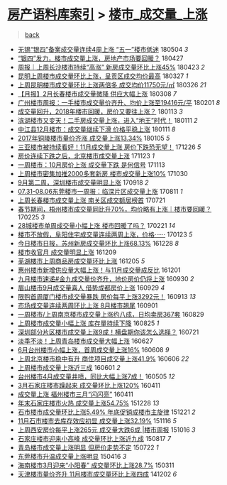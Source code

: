 [房产语料库索引](../../README.md)  > [楼市_成交量_上涨](楼市_成交量_上涨.md)
====
> [back](../README.md)

- [无锡“银四”备案成交量连续4周上涨 “五一”楼市低迷](http://jkwz.applinzi.com/ittc/7099208665129288721.html#%E6%97%A0%E9%94%A1%E2%80%9C%E9%93%B6%E5%9B%9B%E2%80%9D%E5%A4%87%E6%A1%88%E6%88%90%E4%BA%A4%E9%87%8F%E8%BF%9E%E7%BB%AD4%E5%91%A8%E4%B8%8A%E6%B6%A8+%E2%80%9C%E4%BA%94%E4%B8%80%E2%80%9D%E6%A5%BC%E5%B8%82%E4%BD%8E%E8%BF%B7) 180504 *3* 
- [“银四”发力，楼市成交量上涨，房地产市场要回暖？](http://jkwz.applinzi.com/ittc/7096700870358205451.html#%E2%80%9C%E9%93%B6%E5%9B%9B%E2%80%9D%E5%8F%91%E5%8A%9B%EF%BC%8C%E6%A5%BC%E5%B8%82%E6%88%90%E4%BA%A4%E9%87%8F%E4%B8%8A%E6%B6%A8%EF%BC%8C%E6%88%BF%E5%9C%B0%E4%BA%A7%E5%B8%82%E5%9C%BA%E8%A6%81%E5%9B%9E%E6%9A%96%EF%BC%9F) 180427  
- [周报｜上周长沙楼市持续“高涨” 新房成交量环比上涨45%](http://jkwz.applinzi.com/ittc/7095207574695838731.html#%E5%91%A8%E6%8A%A5%EF%BD%9C%E4%B8%8A%E5%91%A8%E9%95%BF%E6%B2%99%E6%A5%BC%E5%B8%82%E6%8C%81%E7%BB%AD%E2%80%9C%E9%AB%98%E6%B6%A8%E2%80%9D+%E6%96%B0%E6%88%BF%E6%88%90%E4%BA%A4%E9%87%8F%E7%8E%AF%E6%AF%94%E4%B8%8A%E6%B6%A845%25) 180423 *2* 
- [昆明上周楼市成交量环比上涨，呈贡区成交均价最高](http://jkwz.applinzi.com/ittc/7085065747296683024.html#%E6%98%86%E6%98%8E%E4%B8%8A%E5%91%A8%E6%A5%BC%E5%B8%82%E6%88%90%E4%BA%A4%E9%87%8F%E7%8E%AF%E6%AF%94%E4%B8%8A%E6%B6%A8%EF%BC%8C%E5%91%88%E8%B4%A1%E5%8C%BA%E6%88%90%E4%BA%A4%E5%9D%87%E4%BB%B7%E6%9C%80%E9%AB%98) 180327 *1* 
- [上周昆明楼市成交量环比上涨两倍多 成交均价11750元/㎡](http://jkwz.applinzi.com/ittc/7084830808722637841.html#%E4%B8%8A%E5%91%A8%E6%98%86%E6%98%8E%E6%A5%BC%E5%B8%82%E6%88%90%E4%BA%A4%E9%87%8F%E7%8E%AF%E6%AF%94%E4%B8%8A%E6%B6%A8%E4%B8%A4%E5%80%8D%E5%A4%9A+%E6%88%90%E4%BA%A4%E5%9D%87%E4%BB%B711750%E5%85%83%2F%E3%8E%A1) 180326 *21* 
- [【月报】2月长春楼市成交量微降 供应大幅上涨](http://jkwz.applinzi.com/ittc/7078029035844404234.html#%E3%80%90%E6%9C%88%E6%8A%A5%E3%80%912%E6%9C%88%E9%95%BF%E6%98%A5%E6%A5%BC%E5%B8%82%E6%88%90%E4%BA%A4%E9%87%8F%E5%BE%AE%E9%99%8D+%E4%BE%9B%E5%BA%94%E5%A4%A7%E5%B9%85%E4%B8%8A%E6%B6%A8) 180308 *7* 
- [广州楼市周报：一手楼市成交量价齐升、均价上涨至19416元/平](http://jkwz.applinzi.com/ittc/7065116118203499530.html#%E5%B9%BF%E5%B7%9E%E6%A5%BC%E5%B8%82%E5%91%A8%E6%8A%A5%EF%BC%9A%E4%B8%80%E6%89%8B%E6%A5%BC%E5%B8%82%E6%88%90%E4%BA%A4%E9%87%8F%E4%BB%B7%E9%BD%90%E5%8D%87%E3%80%81%E5%9D%87%E4%BB%B7%E4%B8%8A%E6%B6%A8%E8%87%B319416%E5%85%83%2F%E5%B9%B3) 180201 *8* 
- [成交量回升，2018年楼市回暖，房价又要往上涨？](http://jkwz.applinzi.com/ittc/7058140621347226640.html#%E6%88%90%E4%BA%A4%E9%87%8F%E5%9B%9E%E5%8D%87%EF%BC%8C2018%E5%B9%B4%E6%A5%BC%E5%B8%82%E5%9B%9E%E6%9A%96%EF%BC%8C%E6%88%BF%E4%BB%B7%E5%8F%88%E8%A6%81%E5%BE%80%E4%B8%8A%E6%B6%A8%EF%BC%9F) 180113 *3* 
- [滨湖楼市又变天！二手房成交量上涨，进入“地王”时代！](http://jkwz.applinzi.com/ittc/7057404132959192070.html#%E6%BB%A8%E6%B9%96%E6%A5%BC%E5%B8%82%E5%8F%88%E5%8F%98%E5%A4%A9%EF%BC%81%E4%BA%8C%E6%89%8B%E6%88%BF%E6%88%90%E4%BA%A4%E9%87%8F%E4%B8%8A%E6%B6%A8%EF%BC%8C%E8%BF%9B%E5%85%A5%E2%80%9C%E5%9C%B0%E7%8E%8B%E2%80%9D%E6%97%B6%E4%BB%A3%EF%BC%81) 180111 *2* 
- [中江县12月楼市：成交量继续下滑 价格平稳上涨](http://jkwz.applinzi.com/ittc/7057261766403163143.html#%E4%B8%AD%E6%B1%9F%E5%8E%BF12%E6%9C%88%E6%A5%BC%E5%B8%82%EF%BC%9A%E6%88%90%E4%BA%A4%E9%87%8F%E7%BB%A7%E7%BB%AD%E4%B8%8B%E6%BB%91+%E4%BB%B7%E6%A0%BC%E5%B9%B3%E7%A8%B3%E4%B8%8A%E6%B6%A8) 180111 *8* 
- [2017年铜陵楼市量价齐涨 成交量上涨13.34%](http://jkwz.applinzi.com/ittc/7055171021127025674.html#2017%E5%B9%B4%E9%93%9C%E9%99%B5%E6%A5%BC%E5%B8%82%E9%87%8F%E4%BB%B7%E9%BD%90%E6%B6%A8+%E6%88%90%E4%BA%A4%E9%87%8F%E4%B8%8A%E6%B6%A813.34%25) 180105 *5* 
- [三亚楼市被持续看好！11月成交量上涨 房价下跌恐无望！](http://jkwz.applinzi.com/ittc/7051340982870606864.html#%E4%B8%89%E4%BA%9A%E6%A5%BC%E5%B8%82%E8%A2%AB%E6%8C%81%E7%BB%AD%E7%9C%8B%E5%A5%BD%EF%BC%8111%E6%9C%88%E6%88%90%E4%BA%A4%E9%87%8F%E4%B8%8A%E6%B6%A8+%E6%88%BF%E4%BB%B7%E4%B8%8B%E8%B7%8C%E6%81%90%E6%97%A0%E6%9C%9B%EF%BC%81) 171226 *5* 
- [房价连续下跌之后，北京楼市成交量上涨](http://jkwz.applinzi.com/ittc/7039075825180214288.html#%E6%88%BF%E4%BB%B7%E8%BF%9E%E7%BB%AD%E4%B8%8B%E8%B7%8C%E4%B9%8B%E5%90%8E%EF%BC%8C%E5%8C%97%E4%BA%AC%E6%A5%BC%E5%B8%82%E6%88%90%E4%BA%A4%E9%87%8F%E4%B8%8A%E6%B6%A8) 171123 *1* 
- [一周楼市：10月房价上涨 成交量下跌 是何信号](http://jkwz.applinzi.com/ittc/7035472168920548368.html#%E4%B8%80%E5%91%A8%E6%A5%BC%E5%B8%82%EF%BC%9A10%E6%9C%88%E6%88%BF%E4%BB%B7%E4%B8%8A%E6%B6%A8+%E6%88%90%E4%BA%A4%E9%87%8F%E4%B8%8B%E8%B7%8C+%E6%98%AF%E4%BD%95%E4%BF%A1%E5%8F%B7) 171113  
- [上周楼市密集加推2000多套新房 楼市成交量上涨10%](http://jkwz.applinzi.com/ittc/7030210673622123536.html#%E4%B8%8A%E5%91%A8%E6%A5%BC%E5%B8%82%E5%AF%86%E9%9B%86%E5%8A%A0%E6%8E%A82000%E5%A4%9A%E5%A5%97%E6%96%B0%E6%88%BF+%E6%A5%BC%E5%B8%82%E6%88%90%E4%BA%A4%E9%87%8F%E4%B8%8A%E6%B6%A810%25) 171030  
- [9月第二周，深圳楼市成交量明显上涨](http://jkwz.applinzi.com/ittc/7014660419619390480.html#9%E6%9C%88%E7%AC%AC%E4%BA%8C%E5%91%A8%EF%BC%8C%E6%B7%B1%E5%9C%B3%E6%A5%BC%E5%B8%82%E6%88%90%E4%BA%A4%E9%87%8F%E6%98%8E%E6%98%BE%E4%B8%8A%E6%B6%A8) 170918 *2* 
- [07.31-08.06东莞楼市一周报：临深片区成交量上涨](http://jkwz.applinzi.com/ittc/7000550154472784913.html#07.31-08.06%E4%B8%9C%E8%8E%9E%E6%A5%BC%E5%B8%82%E4%B8%80%E5%91%A8%E6%8A%A5%EF%BC%9A%E4%B8%B4%E6%B7%B1%E7%89%87%E5%8C%BA%E6%88%90%E4%BA%A4%E9%87%8F%E4%B8%8A%E6%B6%A8) 170811 *1* 
- [上周长春楼市成交量上涨 南关区成交额居榜首](http://jkwz.applinzi.com/ittc/6992585007980610320.html#%E4%B8%8A%E5%91%A8%E9%95%BF%E6%98%A5%E6%A5%BC%E5%B8%82%E6%88%90%E4%BA%A4%E9%87%8F%E4%B8%8A%E6%B6%A8+%E5%8D%97%E5%85%B3%E5%8C%BA%E6%88%90%E4%BA%A4%E9%A2%9D%E5%B1%85%E6%A6%9C%E9%A6%96) 170721  
- [春节期间，梧州楼市成交量同比升70%，均价略有上涨｜楼市要回暖？](http://jkwz.applinzi.com/ittc/6938548451070706693.html#%E6%98%A5%E8%8A%82%E6%9C%9F%E9%97%B4%EF%BC%8C%E6%A2%A7%E5%B7%9E%E6%A5%BC%E5%B8%82%E6%88%90%E4%BA%A4%E9%87%8F%E5%90%8C%E6%AF%94%E5%8D%8770%25%EF%BC%8C%E5%9D%87%E4%BB%B7%E7%95%A5%E6%9C%89%E4%B8%8A%E6%B6%A8%EF%BD%9C%E6%A5%BC%E5%B8%82%E8%A6%81%E5%9B%9E%E6%9A%96%EF%BC%9F) 170225 *3* 
- [28城楼市单周成交量小幅上涨 楼市回暖了吗？](http://jkwz.applinzi.com/ittc/6937210727294305284.html#28%E5%9F%8E%E6%A5%BC%E5%B8%82%E5%8D%95%E5%91%A8%E6%88%90%E4%BA%A4%E9%87%8F%E5%B0%8F%E5%B9%85%E4%B8%8A%E6%B6%A8+%E6%A5%BC%E5%B8%82%E5%9B%9E%E6%9A%96%E4%BA%86%E5%90%97%EF%BC%9F) 170221 *14* 
- [楼市不放假，阜阳住宅成交量连续两周上涨，价格······](http://jkwz.applinzi.com/ittc/6926434721545585668.html#%E6%A5%BC%E5%B8%82%E4%B8%8D%E6%94%BE%E5%81%87%EF%BC%8C%E9%98%9C%E9%98%B3%E4%BD%8F%E5%AE%85%E6%88%90%E4%BA%A4%E9%87%8F%E8%BF%9E%E7%BB%AD%E4%B8%A4%E5%91%A8%E4%B8%8A%E6%B6%A8%EF%BC%8C%E4%BB%B7%E6%A0%BC%C2%B7%C2%B7%C2%B7%C2%B7%C2%B7%C2%B7) 170123 *5* 
- [今日楼市日报，苏州新房成交量环比上涨68.13%](http://jkwz.applinzi.com/ittc/6916741467837301764.html#%E4%BB%8A%E6%97%A5%E6%A5%BC%E5%B8%82%E6%97%A5%E6%8A%A5%EF%BC%8C%E8%8B%8F%E5%B7%9E%E6%96%B0%E6%88%BF%E6%88%90%E4%BA%A4%E9%87%8F%E7%8E%AF%E6%AF%94%E4%B8%8A%E6%B6%A868.13%25) 161228 *8* 
- [楼市收官月 成交量明显上涨](http://jkwz.applinzi.com/ittc/6909520865598637060.html#%E6%A5%BC%E5%B8%82%E6%94%B6%E5%AE%98%E6%9C%88+%E6%88%90%E4%BA%A4%E9%87%8F%E6%98%8E%E6%98%BE%E4%B8%8A%E6%B6%A8) 161209  
- [芜湖楼市上周商品房成交量环比上涨](http://jkwz.applinzi.com/ittc/6908189877723464709.html#%E8%8A%9C%E6%B9%96%E6%A5%BC%E5%B8%82%E4%B8%8A%E5%91%A8%E5%95%86%E5%93%81%E6%88%BF%E6%88%90%E4%BA%A4%E9%87%8F%E7%8E%AF%E6%AF%94%E4%B8%8A%E6%B6%A8) 161205 *5* 
- [惠州楼市新增供应量大幅上涨！与11月成交量成反比](http://jkwz.applinzi.com/ittc/6906658154720265220.html#%E6%83%A0%E5%B7%9E%E6%A5%BC%E5%B8%82%E6%96%B0%E5%A2%9E%E4%BE%9B%E5%BA%94%E9%87%8F%E5%A4%A7%E5%B9%85%E4%B8%8A%E6%B6%A8%EF%BC%81%E4%B8%8E11%E6%9C%88%E6%88%90%E4%BA%A4%E9%87%8F%E6%88%90%E5%8F%8D%E6%AF%94) 161201  
- [九月楼市速递#金九成交量价齐升，地价房价仍将上涨](http://jkwz.applinzi.com/ittc/6883777909629649924.html#%E4%B9%9D%E6%9C%88%E6%A5%BC%E5%B8%82%E9%80%9F%E9%80%92%23%E9%87%91%E4%B9%9D%E6%88%90%E4%BA%A4%E9%87%8F%E4%BB%B7%E9%BD%90%E5%8D%87%EF%BC%8C%E5%9C%B0%E4%BB%B7%E6%88%BF%E4%BB%B7%E4%BB%8D%E5%B0%86%E4%B8%8A%E6%B6%A8) 160930 *2* 
- [眉山楼市9月成交量喜人 借势成都房价上涨](http://jkwz.applinzi.com/ittc/6883222732614927365.html#%E7%9C%89%E5%B1%B1%E6%A5%BC%E5%B8%829%E6%9C%88%E6%88%90%E4%BA%A4%E9%87%8F%E5%96%9C%E4%BA%BA+%E5%80%9F%E5%8A%BF%E6%88%90%E9%83%BD%E6%88%BF%E4%BB%B7%E4%B8%8A%E6%B6%A8) 160929 *4* 
- [限购首周厦门楼市成交量暴跌 房价每平上涨3292元！](http://jkwz.applinzi.com/ittc/6877414720822313989.html#%E9%99%90%E8%B4%AD%E9%A6%96%E5%91%A8%E5%8E%A6%E9%97%A8%E6%A5%BC%E5%B8%82%E6%88%90%E4%BA%A4%E9%87%8F%E6%9A%B4%E8%B7%8C+%E6%88%BF%E4%BB%B7%E6%AF%8F%E5%B9%B3%E4%B8%8A%E6%B6%A83292%E5%85%83%EF%BC%81) 160913 *13* 
- [市场成交量连续两周环比上涨 8月楼市翘尾](http://jkwz.applinzi.com/ittc/6872699702700672004.html#%E5%B8%82%E5%9C%BA%E6%88%90%E4%BA%A4%E9%87%8F%E8%BF%9E%E7%BB%AD%E4%B8%A4%E5%91%A8%E7%8E%AF%E6%AF%94%E4%B8%8A%E6%B6%A8+8%E6%9C%88%E6%A5%BC%E5%B8%82%E7%BF%98%E5%B0%BE) 160901  
- [一周楼市/上周南京楼市成交量上涨约八成，日均卖房367套](http://jkwz.applinzi.com/ittc/6871717093598299141.html#%E4%B8%80%E5%91%A8%E6%A5%BC%E5%B8%82%2F%E4%B8%8A%E5%91%A8%E5%8D%97%E4%BA%AC%E6%A5%BC%E5%B8%82%E6%88%90%E4%BA%A4%E9%87%8F%E4%B8%8A%E6%B6%A8%E7%BA%A6%E5%85%AB%E6%88%90%EF%BC%8C%E6%97%A5%E5%9D%87%E5%8D%96%E6%88%BF367%E5%A5%97) 160829  
- [上周楼市成交量小幅上涨 库存量持续下降](http://jkwz.applinzi.com/ittc/6870213645535020036.html#%E4%B8%8A%E5%91%A8%E6%A5%BC%E5%B8%82%E6%88%90%E4%BA%A4%E9%87%8F%E5%B0%8F%E5%B9%85%E4%B8%8A%E6%B6%A8+%E5%BA%93%E5%AD%98%E9%87%8F%E6%8C%81%E7%BB%AD%E4%B8%8B%E9%99%8D) 160825 *1* 
- [深圳部分片区楼市成交量上涨9成！横盘期你该怎么选择？](http://jkwz.applinzi.com/ittc/6857068843004068869.html#%E6%B7%B1%E5%9C%B3%E9%83%A8%E5%88%86%E7%89%87%E5%8C%BA%E6%A5%BC%E5%B8%82%E6%88%90%E4%BA%A4%E9%87%8F%E4%B8%8A%E6%B6%A89%E6%88%90%EF%BC%81%E6%A8%AA%E7%9B%98%E6%9C%9F%E4%BD%A0%E8%AF%A5%E6%80%8E%E4%B9%88%E9%80%89%E6%8B%A9%EF%BC%9F) 160721  
- [淡季不淡！上周青岛楼市成交量大幅上涨](http://jkwz.applinzi.com/ittc/6848477197828097029.html#%E6%B7%A1%E5%AD%A3%E4%B8%8D%E6%B7%A1%EF%BC%81%E4%B8%8A%E5%91%A8%E9%9D%92%E5%B2%9B%E6%A5%BC%E5%B8%82%E6%88%90%E4%BA%A4%E9%87%8F%E5%A4%A7%E5%B9%85%E4%B8%8A%E6%B6%A8) 160627  
- [6月台州楼市小幅上涨，首周成交量上涨16%](http://jkwz.applinzi.com/ittc/6841017509742117893.html#6%E6%9C%88%E5%8F%B0%E5%B7%9E%E6%A5%BC%E5%B8%82%E5%B0%8F%E5%B9%85%E4%B8%8A%E6%B6%A8%EF%BC%8C%E9%A6%96%E5%91%A8%E6%88%90%E4%BA%A4%E9%87%8F%E4%B8%8A%E6%B6%A816%25) 160608 *9* 
- [上周北京楼市稳中有升 商住项目成交量上涨41.9%](http://jkwz.applinzi.com/ittc/6840579661494748164.html#%E4%B8%8A%E5%91%A8%E5%8C%97%E4%BA%AC%E6%A5%BC%E5%B8%82%E7%A8%B3%E4%B8%AD%E6%9C%89%E5%8D%87+%E5%95%86%E4%BD%8F%E9%A1%B9%E7%9B%AE%E6%88%90%E4%BA%A4%E9%87%8F%E4%B8%8A%E6%B6%A841.9%25) 160606 *22* 
- [上周楼市成交量上涨近三成](http://jkwz.applinzi.com/ittc/6838662009260082181.html#%E4%B8%8A%E5%91%A8%E6%A5%BC%E5%B8%82%E6%88%90%E4%BA%A4%E9%87%8F%E4%B8%8A%E6%B6%A8%E8%BF%91%E4%B8%89%E6%88%90) 160601 *2* 
- [台州楼市4月成交量井喷，同比大幅上涨7成！](http://jkwz.applinzi.com/ittc/6828293911583654916.html#%E5%8F%B0%E5%B7%9E%E6%A5%BC%E5%B8%824%E6%9C%88%E6%88%90%E4%BA%A4%E9%87%8F%E4%BA%95%E5%96%B7%EF%BC%8C%E5%90%8C%E6%AF%94%E5%A4%A7%E5%B9%85%E4%B8%8A%E6%B6%A87%E6%88%90%EF%BC%81) 160505 *12* 
- [3月石家庄楼市躁起来 成交量环比上涨120%](http://jkwz.applinzi.com/ittc/6819141354512712709.html#3%E6%9C%88%E7%9F%B3%E5%AE%B6%E5%BA%84%E6%A5%BC%E5%B8%82%E8%BA%81%E8%B5%B7%E6%9D%A5+%E6%88%90%E4%BA%A4%E9%87%8F%E7%8E%AF%E6%AF%94%E4%B8%8A%E6%B6%A8120%25) 160411  
- [成交量上涨 福州楼市三月“闪闪亮”](http://jkwz.applinzi.com/ittc/6819749817878053892.html#%E6%88%90%E4%BA%A4%E9%87%8F%E4%B8%8A%E6%B6%A8+%E7%A6%8F%E5%B7%9E%E6%A5%BC%E5%B8%82%E4%B8%89%E6%9C%88%E2%80%9C%E9%97%AA%E9%97%AA%E4%BA%AE%E2%80%9D) 160411  
- [年末石家庄楼市火热 成交量上涨54.75%](http://jkwz.applinzi.com/ittc/6780822847966675972.html#%E5%B9%B4%E6%9C%AB%E7%9F%B3%E5%AE%B6%E5%BA%84%E6%A5%BC%E5%B8%82%E7%81%AB%E7%83%AD+%E6%88%90%E4%BA%A4%E9%87%8F%E4%B8%8A%E6%B6%A854.75%25) 151228 *13* 
- [石市楼市成交量环比上涨5.49% 年底促销成楼市主旋律](http://jkwz.applinzi.com/ittc/6778208004965139461.html#%E7%9F%B3%E5%B8%82%E6%A5%BC%E5%B8%82%E6%88%90%E4%BA%A4%E9%87%8F%E7%8E%AF%E6%AF%94%E4%B8%8A%E6%B6%A85.49%25+%E5%B9%B4%E5%BA%95%E4%BF%83%E9%94%80%E6%88%90%E6%A5%BC%E5%B8%82%E4%B8%BB%E6%97%8B%E5%BE%8B) 151221 *2* 
- [11月石市楼市去库存效应初显 成交量上涨32.19%](http://jkwz.applinzi.com/ittc/6765238809457591301.html#11%E6%9C%88%E7%9F%B3%E5%B8%82%E6%A5%BC%E5%B8%82%E5%8E%BB%E5%BA%93%E5%AD%98%E6%95%88%E5%BA%94%E5%88%9D%E6%98%BE+%E6%88%90%E4%BA%A4%E9%87%8F%E4%B8%8A%E6%B6%A832.19%25) 151116 *5* 
- [上周西安房价每平上涨265元 成交量大跌6成 |楼市周报](http://jkwz.applinzi.com/ittc/6753574131947963396.html#%E4%B8%8A%E5%91%A8%E8%A5%BF%E5%AE%89%E6%88%BF%E4%BB%B7%E6%AF%8F%E5%B9%B3%E4%B8%8A%E6%B6%A8265%E5%85%83+%E6%88%90%E4%BA%A4%E9%87%8F%E5%A4%A7%E8%B7%8C6%E6%88%90+%7C%E6%A5%BC%E5%B8%82%E5%91%A8%E6%8A%A5) 151016 *3* 
- [石家庄楼市迎来小高峰 成交量环比上涨近九成](http://jkwz.applinzi.com/ittc/547650615726776962.html#%E7%9F%B3%E5%AE%B6%E5%BA%84%E6%A5%BC%E5%B8%82%E8%BF%8E%E6%9D%A5%E5%B0%8F%E9%AB%98%E5%B3%B0+%E6%88%90%E4%BA%A4%E9%87%8F%E7%8E%AF%E6%AF%94%E4%B8%8A%E6%B6%A8%E8%BF%91%E4%B9%9D%E6%88%90) 150817 *7* 
- [青岛楼市成交量上涨明显 但房价走势不定](http://jkwz.applinzi.com/ittc/547650615017406991.html#%E9%9D%92%E5%B2%9B%E6%A5%BC%E5%B8%82%E6%88%90%E4%BA%A4%E9%87%8F%E4%B8%8A%E6%B6%A8%E6%98%8E%E6%98%BE+%E4%BD%86%E6%88%BF%E4%BB%B7%E8%B5%B0%E5%8A%BF%E4%B8%8D%E5%AE%9A) 150722 *1* 
- [东莞楼市升温成交量上涨明显](http://jkwz.applinzi.com/ittc/547650611404414211.html#%E4%B8%9C%E8%8E%9E%E6%A5%BC%E5%B8%82%E5%8D%87%E6%B8%A9%E6%88%90%E4%BA%A4%E9%87%8F%E4%B8%8A%E6%B6%A8%E6%98%8E%E6%98%BE) 150416 *3* 
- [海南楼市3月迎来“小阳春” 成交量环比上涨28.7%](http://jkwz.applinzi.com/ittc/547650611396917529.html#%E6%B5%B7%E5%8D%97%E6%A5%BC%E5%B8%823%E6%9C%88%E8%BF%8E%E6%9D%A5%E2%80%9C%E5%B0%8F%E9%98%B3%E6%98%A5%E2%80%9D+%E6%88%90%E4%BA%A4%E9%87%8F%E7%8E%AF%E6%AF%94%E4%B8%8A%E6%B6%A828.7%25) 150311  
- [天津楼市量价齐升 11月楼市成交量环比上涨四成](http://jkwz.applinzi.com/ittc/547650611382227202.html#%E5%A4%A9%E6%B4%A5%E6%A5%BC%E5%B8%82%E9%87%8F%E4%BB%B7%E9%BD%90%E5%8D%87+11%E6%9C%88%E6%A5%BC%E5%B8%82%E6%88%90%E4%BA%A4%E9%87%8F%E7%8E%AF%E6%AF%94%E4%B8%8A%E6%B6%A8%E5%9B%9B%E6%88%90) 141202 *6* 
